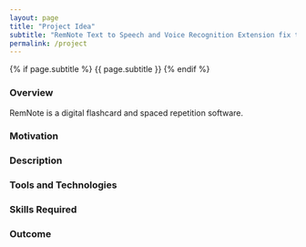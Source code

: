 ```yaml
---
layout: page
title: "Project Idea"
subtitle: "RemNote Text to Speech and Voice Recognition Extension fix this formatting"
permalink: /project
---
```


{% if page.subtitle %}
    {{ page.subtitle }}
{% endif %}

### Overview

RemNote is a digital flashcard and spaced repetition software.

### Motivation

### Description

### Tools and Technologies

### Skills Required

### Outcome
